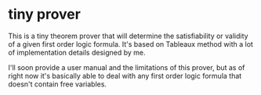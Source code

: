 # tiny prover

This is a tiny theorem prover that will determine the satisfiability or validity of a given first order logic formula. It's based on Tableaux method with a lot of implementation details designed by me.

I'll soon provide a user manual and the limitations of this prover, but as of right now it's basically able to deal with any first order logic formula that doesn't contain free variables.
